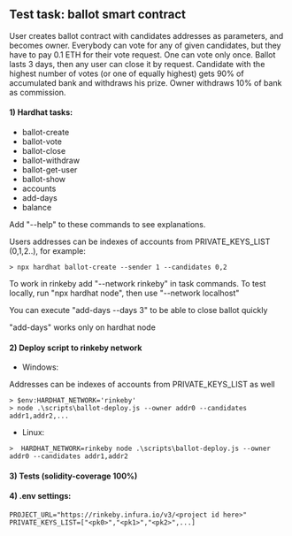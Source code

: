 ## Test task: ballot smart contract

User creates ballot contract with candidates addresses as parameters, and becomes owner. Everybody can vote for any of given candidates, but they have to pay 0.1 ETH for their vote request. One can vote only once. Ballot lasts 3 days, then any user can close it by request. Candidate with the highest number of votes (or one of equally highest) gets 90% of accumulated bank and withdraws his prize. Owner withdraws 10% of bank as commission.

#### 1) Hardhat tasks:
- ballot-create
- ballot-vote
- ballot-close
- ballot-withdraw
- ballot-get-user
- ballot-show
- accounts
- add-days
- balance

Add "--help" to these commands to see explanations.

Users addresses can be indexes of accounts from PRIVATE_KEYS_LIST (0,1,2..), for example:
```
> npx hardhat ballot-create --sender 1 --candidates 0,2
```

To work in rinkeby add "--network rinkeby" in task commands. To test locally, run "npx hardhat node", then use "--network localhost"

You can execute "add-days --days 3" to be able to close ballot quickly

"add-days" works only on hardhat node

#### 2) Deploy script to rinkeby network 

- Windows:

Addresses can be indexes of accounts from PRIVATE_KEYS_LIST as well
```
> $env:HARDHAT_NETWORK='rinkeby'
> node .\scripts\ballot-deploy.js --owner addr0 --candidates addr1,addr2,...
```
- Linux: 
```
>  HARDHAT_NETWORK=rinkeby node .\scripts\ballot-deploy.js --owner addr0 --candidates addr1,addr2
```

#### 3) Tests (solidity-coverage 100%)
#### 4) .env settings:
```
PROJECT_URL="https://rinkeby.infura.io/v3/<project id here>"
PRIVATE_KEYS_LIST=["<pk0>","<pk1>","<pk2>",...]
```

